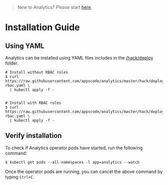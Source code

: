 > New to Analytics? Please start [here](/docs/tutorial.md).

# Installation Guide

## Using YAML
Analytics can be installed using YAML files includes in the [/hack/deploy](/hack/deploy) folder.

```console
# Install without RBAC roles
$ curl https://raw.githubusercontent.com/appscode/analytics/master/hack/deploy/without-rbac.yaml \
  | kubectl apply -f -


# Install with RBAC roles
$ curl https://raw.githubusercontent.com/appscode/analytics/master/hack/deploy/with-rbac.yaml \
  | kubectl apply -f -
```

## Verify installation
To check if Analytics operator pods have started, run the following command:
```console
$ kubectl get pods --all-namespaces -l app=analytics --watch
```

Once the operator pods are running, you can cancel the above command by typing `Ctrl+C`.
